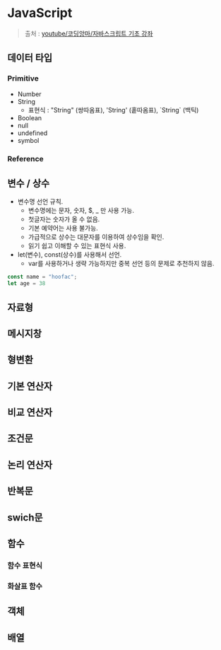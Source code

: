 # JavaScript
>출처 : [youtube/코딩앙마/자바스크립트 기초 강좌](https://www.youtube.com/playlist?list=PLZKTXPmaJk8JDicsOyY2cTcwXmBa-ZceI)

## 데이터 타입

### Primitive
- Number
- String
	- 표현식 : "String" (쌍따옴표), 'String' (홑따옴표), \`String` (백틱)
- Boolean
- null
- undefined
- symbol

### Reference

## 변수 / 상수
- 변수명 선언 규칙.
	- 변수명에는 문자, 숫자, $, _ 만 사용 가능.
	- 첫글자는 숫자가 올 수 없음.
	- 기본 예약어는 사용 불가능.
	- 가급적으로 상수는 대문자를 이용하여 상수임을 확인.
	- 읽기 쉽고 이해할 수 있는 표현식 사용.
- let(변수), const(상수)를 사용해서 선언.
	- var를 사용하거나 생략 가능하지만 중복 선언 등의 문제로 추천하지 않음.

```javascript
const name = "hoofac";
let age = 38 
```


## 자료형

## 메시지창

## 형변환

## 기본 연산자

## 비교 연산자

## 조건문

## 논리 연산자

## 반복문

## swich문

## 함수
### 함수 표현식
### 화살표 함수

## 객체

## 배열